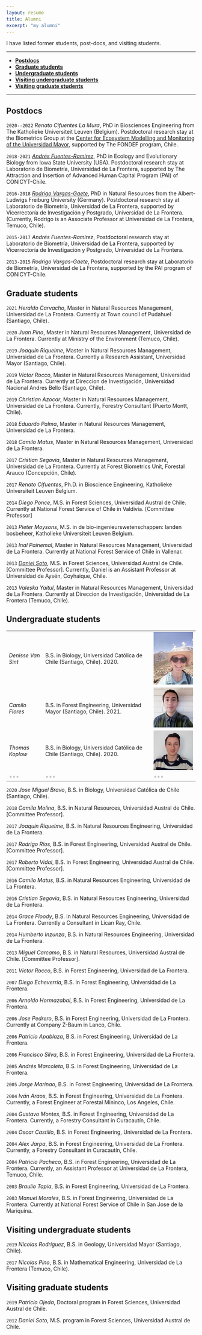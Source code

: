 ```yaml
---
layout: resume
title: Alumni
excerpt: "my alumni"
---
```


I have listed former students, post-docs, and visiting students.

--------

* **[Postdocs](#postdocs)** 
* **[Graduate students](#graduate-students)**
* **[Undergraduate students](#undergraduate-students)**
* **[Visiting undergraduate students](#visiting-undergraduate-students)**
* **[Visiting graduate students](#visiting-graduate-students)**

--------

## Postdocs


`2020--2022`
*Renato Cifuentes La Mura*, PhD in Biosciences Engineering from The Katholieke Universiteit Leuven (Belgium). Postdoctoral
research stay at the Biometrics Group at the [Center for Ecosystem Modelling and Monitoring of the Universidad Mayor](http://cem.umayor.cl), supported by The FONDEF program, Chile.

`2018-2021`
*[Andrés Fuentes-Ramirez](https://andresfuen.weebly.com)*, PhD in Ecology and Evolutionary Biology from Iowa State University (USA). Postdoctoral
research stay at Laboratorio de Biometría, Universidad de La Frontera, supported by The Attraction and Insertion of Advanced Human Capital Program (PAI) of CONICYT-Chile.

`2016-2018`
*[Rodrigo Vargas-Gaete](https://rodrigovargasgaete.cl)*, PhD in Natural Resources from the Albert-Ludwigs Freiburg University (Germany). Postdoctoral research stay at Laboratorio de Biometría, Universidad de La Frontera, supported by Vicerrectoría de Investigación y Postgrado, Universidad
de La Frontera. (Currently, Rodrigo is an Associate Professor at Universidad de La Frontera, Temuco, Chile).

`2015-2017`
*Andrés Fuentes-Ramirez*, Postdoctoral research stay at Laboratorio de Biometría, Universidad de La Frontera, supported by Vicerrectoría de Investigación y Postgrado, Universidad
de La Frontera.

`2013-2015`
*Rodrigo Vargas-Gaete*, Postdoctoral research stay at Laboratorio de Biometría, Universidad de La Frontera,
supported by the PAI program of CONICYT-Chile.


## Graduate students

`2021`
*Heraldo Carvacho*, Master in Natural Resources Management, Universidad de La Frontera. Currently at Town council of Pudahuel (Santiago, Chile).

`2020`
*Juan Pino*, Master in Natural Resources Management, Universidad de La Frontera. Currently at Ministry of the Environment (Temuco, Chile).

`2019`
*Joaquín Riquelme*, Master in Natural Resources Management, Universidad de La Frontera. Currently a Research Assistant, Universidad Mayor (Santiago, Chile).

`2019`
*Víctor Rocco*, Master in Natural Resources Management, Universidad de La Frontera. Currently at Direccion de Investigación, Universidad Nacional Andres Bello (Santiago, Chile).

`2019`
*Christian Azocar*, Master in Natural Resources Management, Universidad de La Frontera. Currently, Forestry Consultant (Puerto Montt, Chile).

`2018`
*Eduardo Palma*, Master in Natural Resources Management, Universidad de La Frontera.

`2018`
*Camilo Matus*, Master in Natural Resources Management, Universidad de La Frontera.

`2017`
*Cristian Segovia*, Master in Natural Resources Management, Universidad de La Frontera. Currently at Forest Biometrics Unit, Forestal Arauco (Concepción, Chile).

`2017`
*Renato Cifuentes*, Ph.D. in Bioscience Engineering, Katholieke Universiteit Leuven Belgium.

`2014`
*Diego Ponce*, M.S. in Forest Sciences, Universidad Austral de Chile. Currently at National Forest Service of Chile in Valdivia. [Committee Professor]

`2013`
*Pieter Moysons*, M.S. in de bio-ingenieurswetenschappen: landen bosbeheer, Katholieke Universiteit Leuven Belgium.

`2013`
*Inal Painemal*, Master in Natural Resources Management, Universidad de La Frontera. Currently at National Forest Service of Chile in Vallenar.

`2013`
*[Daniel Soto](https://sites.google.com/view/silviculture/danielsotowebpage)*, M.S. in Forest Sciences, Universidad Austral de Chile. [Committee Professor]. Currently, Daniel is an Assistant Professor at Universidad de Aysén, Coyhaique, Chile. 

`2013`
*Valeska Yaitul*, Master in Natural Resources Management, Universidad de La Frontera. Currently at Direccion de Investigación, Universidad de La Frontera (Temuco, Chile).


## Undergraduate students


|   |   |   |
|---|---|---|
|*Denisse Van Sint*  |  B.S. in Biology, Universidad Católica de Chile (Santiago, Chile). 2020.   | ![](images/denisse2.jpg) |    
|*Camilo Flores*  |  B.S. in Forest Engineering, Universidad Mayor (Santiago, Chile). 2021.   | ![](images/camilo_2.jpg)    |
|*Thomas Koplow*  | B.S. in Biology, Universidad Católica de Chile (Santiago, Chile). 2020.   |  ![](images/thomas_2.jpg) |
|---|---|---|

`2020`
*Jose Miguel Bravo*, B.S. in Biology, Universidad Católica de Chile (Santiago, Chile).

`2018`
*Camila Molina*, B.S. in Natural Resources, Universidad Austral de Chile. [Committee Professor].

`2017`
*Joaquin Riquelme*, B.S. in Natural Resources Engineering, Universidad de La Frontera.

`2017`
*Rodrigo Ríos*, B.S. in Forest Engineering, Universidad Austral de Chile. [Committee Professor].

`2017`
*Roberto Vidal*, B.S. in Forest Engineering, Universidad Austral de Chile. [Committee Professor].

`2016`
*Camilo Matus*, B.S. in Natural Resources Engineering, Universidad de La Frontera.

`2016`
*Cristian Segovia*, B.S. in Natural Resources Engineering, Universidad de La Frontera. 

`2014`
*Grace Floody*, B.S. in Natural Resources Engineering, Universidad de La Frontera. Currently a Consultant in Lican Ray, Chile.

`2014`
*Humberto Inzunza*, B.S. in Natural Resources Engineering, Universidad de La Frontera. 

`2013`
*Miguel Carcamo*, B.S. in Natural Resources, Universidad Austral de Chile. [Committee Professor].

`2011`
*Victor Rocco*, B.S. in Forest Engineering, Universidad de La Frontera. 

`2007`
*Diego Echeverría*, B.S. in Forest Engineering, Universidad de La Frontera. 

`2006`
*Arnoldo Hormazabal*, B.S. in Forest Engineering, Universidad de La Frontera. 

`2006`
*Jose Pedrero*, B.S. in Forest Engineering, Universidad de La Frontera. Currently at Company Z-Baum in Lanco, Chile.

`2006`
*Patricio Apablaza*, B.S. in Forest Engineering, Universidad de La Frontera. 

`2006`
*Francisco Silva*, B.S. in Forest Engineering, Universidad de La Frontera. 

`2005`
*Andrés Marcoleta*, B.S. in Forest Engineering, Universidad de La Frontera. 

`2005`
*Jorge Marinao*, B.S. in Forest Engineering, Universidad de La Frontera. 

`2004`
*Iván Araos*, B.S. in Forest Engineering, Universidad de La Frontera. Currently, a Forest Engineer at Forestal Mininco, Los Angeles, Chile.

`2004`
*Gustavo Montes*, B.S. in Forest Engineering, Universidad de La Frontera. Currently, a Forestry Consultant in Curacautín, Chile.

`2004`
*Oscar Castillo*, B.S. in Forest Engineering, Universidad de La Frontera. 

`2004`
*Alex Jarpa*, B.S. in Forest Engineering, Universidad de La Frontera. Currently, a Forestry Consultant in Curacautín, Chile.

`2004`
*Patricio Pacheco*, B.S. in Forest Engineering, Universidad de La Frontera. Currently, an Assistant Professor at Universidad de La Frontera, Temuco, Chile.

`2003`
*Braulio Tapia*, B.S. in Forest Engineering, Universidad de La Frontera. 

`2003`
*Manuel Morales*, B.S. in Forest Engineering, Universidad de La Frontera. Currently at National Forest Service of Chile in San Jose de la Mariquina.


## Visiting undergraduate students



`2019`
*Nicolas Rodriguez*, B.S. in Geology, Universidad Mayor (Santiago, Chile).

`2017`
*Nicolas Pino*, B.S. in Mathematical Engineering, Universidad de La Frontera (Temuco, Chile).

## Visiting graduate students

`2019`
*Patricio Ojeda*, Doctoral program in Forest Sciences, Universidad Austral de Chile. 

`2012`
*Daniel Soto*, M.S. program in Forest Sciences, Universidad Austral de Chile. 


<!-- ### Footer
Last updated: August 2020 -->
